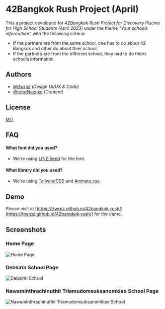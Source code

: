 # 42Bangkok Rush Project (April)
This a project developed for *42Bangkok Rush Project for Discovery Piscine for High School Students (April 2023)* under the theme *"Your schools information"* with the following criteria:

- If the partners are from the same school, one has to do about 42 Bangkok and other do about thier school.
- If the partners are from the different school, they had to do thiers schools information.
## Authors

- [@ttwrpz](https://www.github.com/ttwrpz) *(Design UI/UX & Code)*
- [@totorNezuko](https://www.github.com/TotorNezuko) *(Content)*
## License

[MIT](https://choosealicense.com/licenses/mit/)


## FAQ

#### What font did you used?

- We're using [LINE Seed](https://seed.line.me/index_en.html) for the font.

#### What library did you used?

- We're using [TailwindCSS](https://tailwindcss.com/) and [Animate.css](https://animate.style/).


## Demo

Please visit at [https://ttwrpz.github.io/42bangkok-rush/](https://ttwrpz.github.io/42bangkok-rush/) for the demo.


## Screenshots

### Home Page
![Home Page](https://media.discordapp.net/attachments/801726547399671810/1102889649174749204/homepage.png?width=1340&height=671)

### Debsirin School Page
![Debsirin School](https://media.discordapp.net/attachments/801726547399671810/1102889426624987166/42rush-discovery-piscine-rush-debsirin.png)

### Nawaminthrachinuthit Triamudomsuksanomklao School Page
![Nawaminthrachinuthit Triamudomsuksanomklao School](https://media.discordapp.net/attachments/801726547399671810/1102889425962278972/42rush-discovery-piscine-rush-ntun.png)

